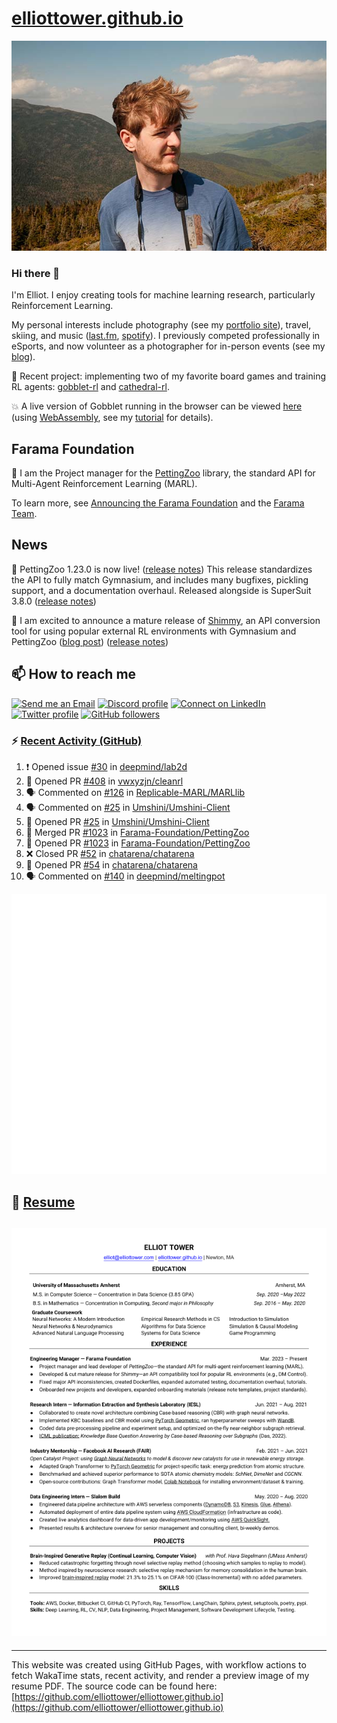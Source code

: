 # [elliottower.github.io](https://github.com/elliottower/elliottower.github.io)

[![A wild Elliot on Mt Washington](https://raw.githubusercontent.com/elliottower/elliottower.github.io/main/src/jpg/DSCF7539-600px.jpg?raw=true)](https://raw.githubusercontent.com/elliottower/elliottower.github.io/main/src/jpg/DSCF7539.jpg?raw=true)

### Hi there 👋

I'm Elliot. I enjoy creating tools for machine learning research, particularly Reinforcement Learning.

My personal interests include photography (see my [portfolio site](https://www.elliottower.com/)), travel, skiing, and music ([last.fm](https://www.last.fm/user/ajsdlfkwer), [spotify](https://open.spotify.com/user/12132818380)). I previously competed professionally in eSports, and now volunteer as a photographer for in-person events (see my [blog](https://www.elliottower.com/stories/?category=events)).

🤖 Recent project: implementing two of my favorite board games and training RL agents: [gobblet-rl](https://github.com/elliottower/gobblet-rl) and [cathedral-rl](https://github.com/elliottower/cathedral-rl). 

💥 A live version of Gobblet running in the browser can be viewed [here](https://elliottower.github.io/gobblet-rl/) (using [WebAssembly](https://webassembly.org/), see my [tutorial](https://github.com/elliottower/gobblet-rl/blob/main/tutorials/WebAssembly/web_assembly.md) for details).

## Farama Foundation

🚀 I am the Project manager for the [PettingZoo](https://github.com/Farama-Foundation/PettingZoo) library, the standard API for Multi-Agent Reinforcement Learning (MARL). 

To learn more, see [Announcing the Farama Foundation](https://farama.org/Announcing-The-Farama-Foundation) and the [Farama Team](https://farama.org/team).

## News

🎉 PettingZoo 1.23.0 is now live! ([release notes](https://github.com/Farama-Foundation/PettingZoo/releases/tag/1.23.0)) This release standardizes the API to fully match Gymnasium, and includes many bugfixes, pickling support, and a documentation overhaul. Released alongside is SuperSuit 3.8.0 ([release notes](https://github.com/Farama-Foundation/SuperSuit/releases/tag/3.8.0)) 

<!-- ![GitHub Release Date](https://img.shields.io/github/release-date/Farama-Foundation/PettingZoo) -->

🎉 I am excited to announce a mature release of [Shimmy](https://github.com/Farama-Foundation/Shimmy), an API conversion tool for using popular external RL environments with Gymnasium and PettingZoo ([blog post](https://farama.org/Announcing-Shimmy)) ([release notes](https://github.com/Farama-Foundation/Shimmy/releases/tag/v1.0.0)) 

## 📫 How to reach me

 [![Send me an Email](https://img.shields.io/badge/email-elliot%40elliottower.com-blue)](mailto:elliot@elliottower.com)
 [![Discord profile](https://img.shields.io/badge/Discord-7289DA?style=flat&logo=discord&logoColor=white)](https://discord.com/users/83091537923145728)
 [![Connect on LinkedIn](https://img.shields.io/badge/--linkedin?label=LinkedIn&logo=LinkedIn&style=social)](https://www.linkedin.com/in/elliot-tower)
 [![Twitter profile](https://img.shields.io/twitter/follow/elliottower?style=social)](https://twitter.com/ElliotTower/)
 [![GitHub followers](https://img.shields.io/github/followers/elliottower?style=social)](https://github.com/elliottower/)

### ⚡ [Recent Activity (GitHub)](https://github.com/elliottower)

<!--START_SECTION:activity-->
1. ❗ Opened issue [#30](https://github.com/deepmind/lab2d/issues/30) in [deepmind/lab2d](https://github.com/deepmind/lab2d)
2. 💪 Opened PR [#408](https://github.com/vwxyzjn/cleanrl/pull/408) in [vwxyzjn/cleanrl](https://github.com/vwxyzjn/cleanrl)
3. 🗣 Commented on [#126](https://github.com/Replicable-MARL/MARLlib/issues/126) in [Replicable-MARL/MARLlib](https://github.com/Replicable-MARL/MARLlib)
4. 🗣 Commented on [#25](https://github.com/Umshini/Umshini-Client/issues/25) in [Umshini/Umshini-Client](https://github.com/Umshini/Umshini-Client)
5. 💪 Opened PR [#25](https://github.com/Umshini/Umshini-Client/pull/25) in [Umshini/Umshini-Client](https://github.com/Umshini/Umshini-Client)
6. 🎉 Merged PR [#1023](https://github.com/Farama-Foundation/PettingZoo/pull/1023) in [Farama-Foundation/PettingZoo](https://github.com/Farama-Foundation/PettingZoo)
7. 💪 Opened PR [#1023](https://github.com/Farama-Foundation/PettingZoo/pull/1023) in [Farama-Foundation/PettingZoo](https://github.com/Farama-Foundation/PettingZoo)
8. ❌ Closed PR [#52](https://github.com/chatarena/chatarena/pull/52) in [chatarena/chatarena](https://github.com/chatarena/chatarena)
9. 💪 Opened PR [#54](https://github.com/chatarena/chatarena/pull/54) in [chatarena/chatarena](https://github.com/chatarena/chatarena)
10. 🗣 Commented on [#140](https://github.com/deepmind/meltingpot/issues/140) in [deepmind/meltingpot](https://github.com/deepmind/meltingpot)
<!--END_SECTION:activity-->


<picture>
  <a href="https://metrics.lecoq.io/insights?user=elliottower">
   <img src="/github-metrics.svg" alt="Metrics">
  </a>
</picture>

## 📄 [Resume](https://elliottower.github.io/src/pdf/resume.pdf)

<!-- PDF-TO-MARKDOWN:START -->
![Page 1](src/png/page1.png "Page 1")
---
<!-- PDF-TO-MARKDOWN:END -->

----

This website was created using GitHub Pages, with workflow actions to fetch WakaTime stats, recent activity, and render a preview image of my resume PDF. The source code can be found here: [https://github.com/elliottower/elliottower.github.io](https://github.com/elliottower/elliottower.github.io)
